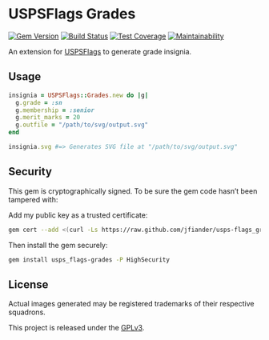 # USPSFlags Grades

[![Gem Version](https://img.shields.io/gem/v/usps_flags-grades.svg)](https://rubygems.org/gems/usps_flags-grades)
[![Build Status](https://travis-ci.org/jfiander/usps-flags_grades.svg)](https://travis-ci.org/jfiander/usps-flags_grades)
[![Test Coverage](https://api.codeclimate.com/v1/badges/760b824f0edac3316a11/test_coverage)](https://codeclimate.com/github/jfiander/usps-flags_grades/test_coverage)
[![Maintainability](https://api.codeclimate.com/v1/badges/760b824f0edac3316a11/maintainability)](https://codeclimate.com/github/jfiander/usps-flags_grades/maintainability)

An extension for [USPSFlags](https://github.com/jfiander/usps-flags) to generate
grade insignia.

## Usage

```ruby
insignia = USPSFlags::Grades.new do |g|
  g.grade = :sn
  g.membership = :senior
  g.merit_marks = 20
  g.outfile = "/path/to/svg/output.svg"
end

insignia.svg #=> Generates SVG file at "/path/to/svg/output.svg"
```

## Security

This gem is cryptographically signed. To be sure the gem code hasn’t been
tampered with:

Add my public key as a trusted certificate:

```sh
gem cert --add <(curl -Ls https://raw.github.com/jfiander/usps-flags_grades/master/certs/jfiander.pem)
```

Then install the gem securely:

```sh
gem install usps_flags-grades -P HighSecurity
```

## License

Actual images generated may be registered trademarks of their
respective squadrons.

This project is released under the
[GPLv3](https://raw.github.com/jfiander/usps-flags-grades/master/LICENSE).
